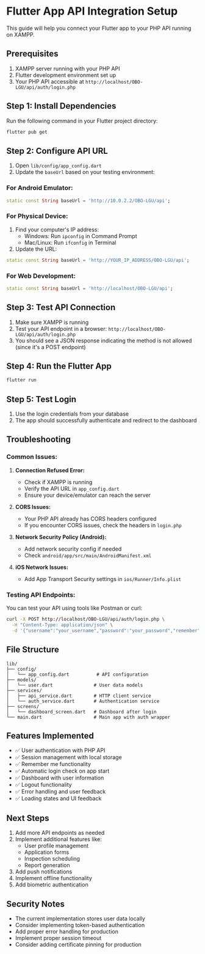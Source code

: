 # Flutter App API Integration Setup

This guide will help you connect your Flutter app to your PHP API running on XAMPP.

## Prerequisites

1. XAMPP server running with your PHP API
2. Flutter development environment set up
3. Your PHP API accessible at `http://localhost/OBO-LGU/api/auth/login.php`

## Step 1: Install Dependencies

Run the following command in your Flutter project directory:

```bash
flutter pub get
```

## Step 2: Configure API URL

1. Open `lib/config/app_config.dart`
2. Update the `baseUrl` based on your testing environment:

### For Android Emulator:
```dart
static const String baseUrl = 'http://10.0.2.2/OBO-LGU/api';
```

### For Physical Device:
1. Find your computer's IP address:
   - Windows: Run `ipconfig` in Command Prompt
   - Mac/Linux: Run `ifconfig` in Terminal
2. Update the URL:
```dart
static const String baseUrl = 'http://YOUR_IP_ADDRESS/OBO-LGU/api';
```

### For Web Development:
```dart
static const String baseUrl = 'http://localhost/OBO-LGU/api';
```

## Step 3: Test API Connection

1. Make sure XAMPP is running
2. Test your API endpoint in a browser: `http://localhost/OBO-LGU/api/auth/login.php`
3. You should see a JSON response indicating the method is not allowed (since it's a POST endpoint)

## Step 4: Run the Flutter App

```bash
flutter run
```

## Step 5: Test Login

1. Use the login credentials from your database
2. The app should successfully authenticate and redirect to the dashboard

## Troubleshooting

### Common Issues:

1. **Connection Refused Error:**
   - Check if XAMPP is running
   - Verify the API URL in `app_config.dart`
   - Ensure your device/emulator can reach the server

2. **CORS Issues:**
   - Your PHP API already has CORS headers configured
   - If you encounter CORS issues, check the headers in `login.php`

3. **Network Security Policy (Android):**
   - Add network security config if needed
   - Check `android/app/src/main/AndroidManifest.xml`

4. **iOS Network Issues:**
   - Add App Transport Security settings in `ios/Runner/Info.plist`

### Testing API Endpoints:

You can test your API using tools like Postman or curl:

```bash
curl -X POST http://localhost/OBO-LGU/api/auth/login.php \
  -H "Content-Type: application/json" \
  -d '{"username":"your_username","password":"your_password","remember":false}'
```

## File Structure

```
lib/
├── config/
│   └── app_config.dart          # API configuration
├── models/
│   └── user.dart               # User data models
├── services/
│   ├── api_service.dart        # HTTP client service
│   └── auth_service.dart       # Authentication service
├── screens/
│   └── dashboard_screen.dart   # Dashboard after login
└── main.dart                   # Main app with auth wrapper
```

## Features Implemented

- ✅ User authentication with PHP API
- ✅ Session management with local storage
- ✅ Remember me functionality
- ✅ Automatic login check on app start
- ✅ Dashboard with user information
- ✅ Logout functionality
- ✅ Error handling and user feedback
- ✅ Loading states and UI feedback

## Next Steps

1. Add more API endpoints as needed
2. Implement additional features like:
   - User profile management
   - Application forms
   - Inspection scheduling
   - Report generation
3. Add push notifications
4. Implement offline functionality
5. Add biometric authentication

## Security Notes

- The current implementation stores user data locally
- Consider implementing token-based authentication
- Add proper error handling for production
- Implement proper session timeout
- Consider adding certificate pinning for production
